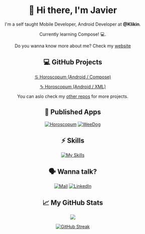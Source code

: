 <div align="center">

# 👋 Hi there, I'm Javier
  
I'm a self taught Mobile Developer, Android Developer at **@Klikin**.
  
Currently learning Compose! 💻.

Do you wanna know more about me? Check my [website](https://jarg-147.github.io/)

</div>
  
<div align="center">

## 💻 GitHub Projects
  
[♋️ Horoscopum (Android / Compose)](https://github.com/jarg-147/HoroscopumCompose)
  
[♑️ Horoscopum (Android / XML)](https://github.com/jarg-147/HoroscopumXML)

You can aslo check my [other repos](https://github.com/jarg-147?tab=repositories) for more projects.

</div>
  
<div align="center">

## 🔗 Published Apps

[![Horoscopum](https://play-lh.googleusercontent.com/lzbFllsGM4AQPTIc_5pf2S0gjiEKxwVOT8GRD-ycwKPTaefCJfuqPgln4hUvOiOfbA=w50-h50-rw)](https://play.google.com/store/apps/details?id=com.bitbiird.horoscopum)
[![WeeDog](https://play-lh.googleusercontent.com/X9UptzvOsK9j5A7EgXRvzZDrMvN_ZZIbpACJeJ9SF2l_X7Vf9wJAdpWjU1lkO4p1xdVv=w50-h50-rw)](https://play.google.com/store/apps/details?id=com.bitbiird.weedog)

</div>

<div align="center">

## ⚡️ Skills

[![My Skills](https://skillicons.dev/icons?i=androidstudio,idea,kotlin,ktor,gradle,firebase,swift,git,github,postman)](https://skillicons.dev)

</div>

<div align="center">

## 🗣️ Wanna talk?

[![Mail](https://play-lh.googleusercontent.com/KSuaRLiI_FlDP8cM4MzJ23ml3og5Hxb9AapaGTMZ2GgR103mvJ3AAnoOFz1yheeQBBI=w46-h46-rw)](mailto:contact@jarg147.com)
[![LinkedIn](https://skillicons.dev/icons?i=linkedin)](https://www.linkedin.com/in/javier-romero-gil/)

</div>

<div align="center">

## 📈 My GitHub Stats

[![](https://komarev.com/ghpvc/?username=jarg-147&style=for-the-badge&color=2EDF85)](https://github.com/antonkomarev/github-profile-views-counter)

[![GitHub Streak](https://streak-stats.demolab.com?user=jarg-147&theme=material-palenight&border_radius=8&mode=weekly)](https://git.io/streak-stats)

</div>
